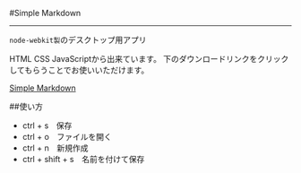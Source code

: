#Simple Markdown

---
`node-webkit製`のデスクトップ用アプリ

HTML CSS JavaScriptから出来ています。
下のダウンロードリンクをクリックしてもらうことでお使いいただけます。

[Simple Markdown](http://github.com/steelydylan/Simple-Markdown/archive/master.zip)

##使い方

- ctrl + s　保存
- ctrl + o　ファイルを開く
- ctrl + n　新規作成
- ctrl + shift + s　名前を付けて保存